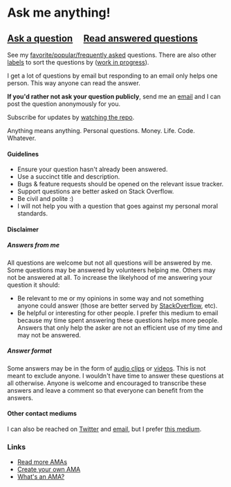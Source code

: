 # Ask me anything!

## [Ask a question](https://github.com/Khaledgarbaya/ama/issues/new) &nbsp;&nbsp;&nbsp; [Read answered questions](https://github.com/Khaledgarbaya/ama/issues?q=is%3Aissue+is%3Aclosed)

See my [favorite/popular/frequently asked](https://github.com/Khaledgarbaya/ama/issues?utf8=%E2%9C%93&q=label%3A%22favorite%2Fpopular%2Ffrequently%20asked%22%20) questions. There are also other [labels](https://github.com/Khaledgarbaya/ama/labels) to sort the questions by ([work in progress](https://github.com/khaledgarbaya/ama/issues/424)).

I get a lot of questions by email but responding to an email only helps one person. This way anyone can read the answer.

**If you'd rather not ask your question publicly**, send me an [email](mailto:kgarbaya+ama@gmail.com) and I can post the question anonymously for you.

Subscribe for updates by [watching the repo](https://github.com/Khaledgarbaya/ama/subscription).

Anything means anything. Personal questions. Money. Life. Code. Whatever.

#### Guidelines

- Ensure your question hasn't already been answered.
- Use a succinct title and description.
- Bugs & feature requests should be opened on the relevant issue tracker.
- Support questions are better asked on Stack Overflow.
- Be civil and polite :)
- I will not help you with a question that goes against my personal moral standards.

#### Disclaimer

##### Answers from me

All questions are welcome but not all questions will be answered by me. Some questions may be answered by volunteers helping me. Others may not be answered at all. To increase the likelyhood of me answering your question it should:

- Be relevant to me or my opinions in some way and not something anyone could answer (those are better served by [StackOverflow](https://stackoverflow.com/), etc).
- Be helpful or interesting for other people. I prefer this medium to email because my time spent answering these questions helps more people. Answers that only help the asker are not an efficient use of my time and may not be answered.
##### Answer format

Some answers may be in the form of [audio clips](https://github.com/Khaledgarbaya/ama/issues?q=label%3Aaudio-answer) or [videos](https://github.com/Khaledgarbaya/ama/issues?q=label%3Avideo-answer). This is not meant to exclude anyone. I wouldn't have time to answer these questions at all otherwise. Anyone is welcome and encouraged to transcribe these answers and leave a comment so that everyone can benefit from the answers.

#### Other contact mediums

I can also be reached on [Twitter](https://twitter.com/khaled_garbaya) and [email](mailto:kgarbaya+ama@gmail.com), but I prefer [this medium](https://github.com/Khaledgarbaya/ama/issues/new).

### Links

- [Read more AMAs](https://github.com/sindresorhus/amas)
- [Create your own AMA](../../fork)
- [What's an AMA?](https://en.wikipedia.org/wiki/Reddit#IAmA_and_AMA)
